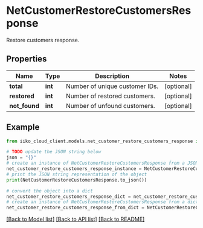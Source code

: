 # NetCustomerRestoreCustomersResponse

Restore customers response.

## Properties

Name | Type | Description | Notes
------------ | ------------- | ------------- | -------------
**total** | **int** | Number of unique customer IDs. | [optional] 
**restored** | **int** | Number of restored customers. | [optional] 
**not_found** | **int** | Number of unfound customers. | [optional] 

## Example

```python
from iiko_cloud_client.models.net_customer_restore_customers_response import NetCustomerRestoreCustomersResponse

# TODO update the JSON string below
json = "{}"
# create an instance of NetCustomerRestoreCustomersResponse from a JSON string
net_customer_restore_customers_response_instance = NetCustomerRestoreCustomersResponse.from_json(json)
# print the JSON string representation of the object
print(NetCustomerRestoreCustomersResponse.to_json())

# convert the object into a dict
net_customer_restore_customers_response_dict = net_customer_restore_customers_response_instance.to_dict()
# create an instance of NetCustomerRestoreCustomersResponse from a dict
net_customer_restore_customers_response_from_dict = NetCustomerRestoreCustomersResponse.from_dict(net_customer_restore_customers_response_dict)
```
[[Back to Model list]](../README.md#documentation-for-models) [[Back to API list]](../README.md#documentation-for-api-endpoints) [[Back to README]](../README.md)



